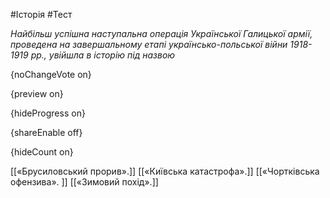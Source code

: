 #Історія #Тест

*Найбільш успішна наступальна операція Української Галицької армії, проведена на завершальному етапі українсько-польської війни 1918-1919 рр., увійшла в історію під назвою*

{noChangeVote on}

{preview on}

{hideProgress on}

{shareEnable off}

{hideCount on}

[[«Брусиловський прорив».]]
[[«Київська катастрофа».]]
[[«Чортківська офензива».	]]
[[«Зимовий похід».]]
